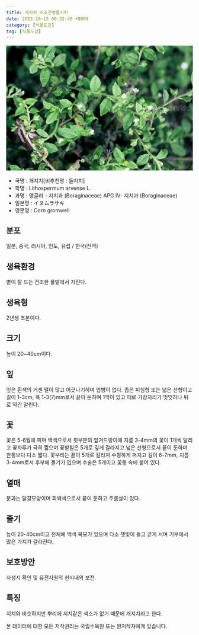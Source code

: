 ```yaml
---
title: 개지치_비추천명들지치
date: 2023-10-15 00:32:40 +0800
category: [식물도감]
tag: [식물도감]
---
```




![개지치[비추천명 : 들지치]](/assets/img/fileUpload/plants/basic/Boraginaceae/Lithospermum/7772/1_th2.JPG)
- 국명 : 개지치[비추천명 : 들지치]
- 학명 : Lithospermum arvense L.
- 과명 : 앵글러 - 지치과 (Boraginaceae) APG Ⅳ- 지치과 (Boraginaceae)
- 일본명 : イヌムラサキ
- 영문명 : Corn gromwell


## 분포
일본, 중국, 러시아, 인도, 유럽 / 한국(전역) 
## 생육환경
볕이 잘 드는 건조한 풀밭에서 자란다.
## 생육형
2년생 초본이다.
## 크기
높이 20~40cm이다.
## 잎
잎은 흰색의 거센 털이 많고 어긋나기하며 엽병이 없다. 좁은 피침형 또는 넓은 선형이고 길이 1-3cm, 폭 1-3(7)mm로서 끝이 둔하며 1맥이 있고 때로 가장자리가 밋밋하나 뒤로 약간 말린다.
## 꽃
꽃은 5-6월에 피며 백색으로서 윗부분의 잎겨드랑이에 지름 3-4mm의 꽃이 1개씩 달리고 꽃자루가 극히 짧으며 꽃받침은 5개로 깊게 갈라지고 넓은 선형으로서 끝이 둔하며 판통보다 다소 짧다. 꽃부리는 끝이 5개로 갈라져 수평하게 퍼지고 길이 6-7mm, 지름 3-4mm로서 후부에 돌기가 없으며 수술은 5개이고 꽃통 속에 붙어 있다.
## 열매
분과는 달걀모양이며 회백색으로서 끝이 둔하고 주름살이 있다.
## 줄기
높이 20-40cm이고 전체에 백색 복모가 있으며 다소 잿빛이 돌고 곧게 서며 기부에서 많은 가지가 갈라진다.
## 보호방안
자생지 확인 및 유전자원의 현지내외 보전.
## 특징
지치와 비슷하지만 뿌리에 지치같은 색소가 없기 때문에 개지치라고 한다.






본 데이터에 대한 모든 저작권리는 국립수목원 또는 원저작자에게 있습니다.
